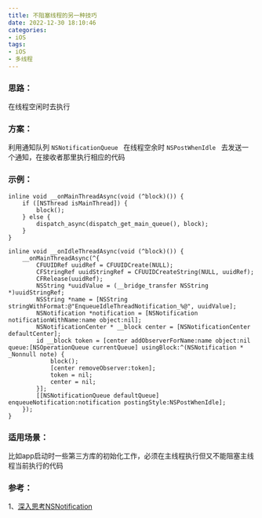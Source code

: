 ```yaml
---
title: 不阻塞线程的另一种技巧
date: 2022-12-30 18:10:46
categories:
- iOS
tags:
- iOS
- 多线程
---
```


### 思路：
在线程空闲时去执行

### 方案：
利用通知队列 `NSNotificationQueue ` 在线程空余时 `NSPostWhenIdle ` 去发送一个通知，在接收者那里执行相应的代码

### 示例：
```
inline void __onMainThreadAsync(void (^block)()) {
    if ([NSThread isMainThread]) {
        block();
    } else {
        dispatch_async(dispatch_get_main_queue(), block);
    }
}

inline void __onIdleThreadAsync(void (^block)()) {
    __onMainThreadAsync(^{
        CFUUIDRef uuidRef = CFUUIDCreate(NULL);
        CFStringRef uuidStringRef = CFUUIDCreateString(NULL, uuidRef);
        CFRelease(uuidRef);
        NSString *uuidValue = (__bridge_transfer NSString *)uuidStringRef;
        NSString *name = [NSString stringWithFormat:@"EnqueueIdleThreadNotification_%@", uuidValue];
        NSNotification *notification = [NSNotification notificationWithName:name object:nil];
        NSNotificationCenter * __block center = [NSNotificationCenter defaultCenter];
        id __block token = [center addObserverForName:name object:nil queue:[NSOperationQueue currentQueue] usingBlock:^(NSNotification * _Nonnull note) {
            block();
            [center removeObserver:token];
            token = nil;
            center = nil;
        }];
        [[NSNotificationQueue defaultQueue] enqueueNotification:notification postingStyle:NSPostWhenIdle];
    });
}
```

### 适用场景：
比如app启动时一些第三方库的初始化工作，必须在主线程执行但又不能阻塞主线程当前执行的代码

### 参考：
1、[深入思考NSNotification](https://www.jianshu.com/p/3012b863befb)